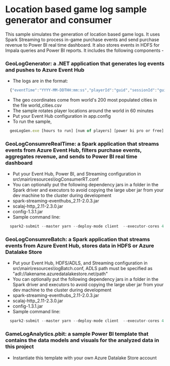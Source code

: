 # Location based game log sample generator and consumer

This sample simulates the generation of location based game logs. It uses Spark Streaming to process in-game purchase events and send purchase revenue to Power BI real time dashboard. It also stores events in HDFS for Impala queries and Power BI reports. It includes the following components - 

### GeoLogGenerator: a .NET application that generates log events and pushes to Azure Event Hub
* The logs are in the format:
```javascript
  {"eventTime":"YYYY-MM-DDTHH:mm:ss","playerId":"guid","sessionId":"guid","eventType":"gameStart|itemPurchased|levelReached|gameEnd","eventParams":{"vary by event type"}}
``` 
* The geo coordinates come from world's 200 most populated cities in the file world_cities.csv
* The sample rotates player locations around the world in 60 minutes
* Put your Event Hub configuration in app.config
* To run the sample, 
```javascript
  geoLogGen.exe [hours to run] [num of players] [power bi pro or free] [push to event hub or print only] [path to world_cities.csv]
``` 

### GeoLogConsumreRealTime: a Spark application that streams events from Azure Event Hub, filters purchase events, aggregates revenue, and sends to Power BI real time dashboard
* Put your Event Hub, Power BI, and Streaming configuration in src\main\resources\logConsumerRT.conf
* You can optionally put the following dependency jars in a folder in the Spark driver and executors to avoid copying the large uber jar from your dev machine to the cluster during development
 * spark-streaming-eventhubs_2.11-2.0.3.jar
 * scalaj-http_2.11-2.3.0.jar
 * config-1.3.1.jar
* Sample command line: 
```javascript
  spark2-submit --master yarn --deploy-mode client  --executor-cores 4 --jars /path/to/spark-streaming-eventhubs_2.11-2.0.3.jar,/path/to/scalaj-http_2.11-2.3.0.jar,/path/to/config-1.3.1.jar,/opt/cloudera/parcels/CDH/jars/commons-lang3-3.3.2.jar --conf spark.driver.userClasspathFirst=true --conf spark.executor.extraClassPath=/opt/cloudera/parcels/CDH/jars/commons-lang3-3.3.2.jar --conf spark.executor.userClasspathFirst=true --class com.pliu.logconsumerrt.GeoLogConsumerRT /path/to/original-logconsumerrt-0.0.1.jar
```

### GeoLogConsumreBatch: a Spark application that streams events from Azure Event Hub, stores data in HDFS or Azure Datalake Store
* Put your Event Hub, HDFS/ADLS, and Streaming configuration in src\main\resources\logBatch.conf, ADLS path must be specified as "adl://lakename.azuredatalakestore.net/path"
* You can optionally put the following dependency jars in a folder in the Spark driver and executors to avoid copying the large uber jar from your dev machine to the cluster during development
 * spark-streaming-eventhubs_2.11-2.0.3.jar
 * scalaj-http_2.11-2.3.0.jar
 * config-1.3.1.jar
* Sample command line: 
```javascript
  spark2-submit --master yarn --deploy-mode client  --executor-cores 4 --jars /path/to/spark-streaming-eventhubs_2.11-2.0.3.jar,/path/to/scalaj-http_2.11-2.3.0.jar,/path/to/config-1.3.1.jar,/opt/cloudera/parcels/CDH/jars/commons-lang3-3.3.2.jar --conf spark.driver.userClasspathFirst=true --conf spark.executor.extraClassPath=/opt/cloudera/parcels/CDH/jars/commons-lang3-3.3.2.jar --conf spark.executor.userClasspathFirst=true --class com.pliu.logconsumerbatch.GeoLogBatch /path/to/original-logconsumerbatch-0.0.1.jar
```

### GameLogAnalytics.pbit: a sample Power BI template that contains the data models and visuals for the analyzed data in this project
* Instantiate this template with your own Azure Datalake Store account